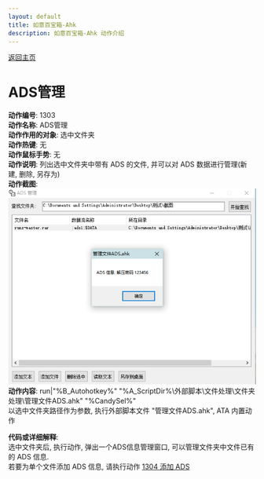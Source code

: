 ```yaml
---
layout: default
title: 如意百宝箱-Ahk
description: 如意百宝箱-Ahk 动作介绍
---
```

<link rel="stylesheet" href="../actions/css/atom-one-light.min.css">
<script src="../actions/js/highlight.min.js"></script>
<script>hljs.highlightAll();</script>

[返回主页](../index.md)

# [](#header-2) ADS管理

**动作编号**: 1303  
**动作名称**: ADS管理  
**动作作用的对象**: 选中文件夹  
**动作热键**: 无  
**动作鼠标手势**: 无  
**动作说明**: 列出选中文件夹中带有 ADS 的文件, 并可以对 ADS 数据进行管理(新建, 删除, 另存为)  
**动作截图**:  
  ![ADS管理](img1/1303.png)  
**动作内容**: run|"%B_Autohotkey%" "%A_ScriptDir%\外部脚本\文件处理\文件夹处理\管理文件ADS.ahk" "%CandySel%"  
以选中文件夹路径作为参数, 执行外部脚本文件 "管理文件ADS.ahk", ATA 内置动作  

**代码或详细解释**:  
选中文件夹后, 执行动作, 弹出一个ADS信息管理窗口, 可以管理文件夹中文件已有的 ADS 信息.  
若要为单个文件添加 ADS 信息, 请执行动作 [1304 添加 ADS](1304.md)
